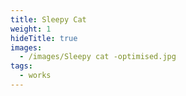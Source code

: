 ```yaml
---
title: Sleepy Cat
weight: 1
hideTitle: true
images:
  - /images/Sleepy cat -optimised.jpg
tags:
  - works
---
```

